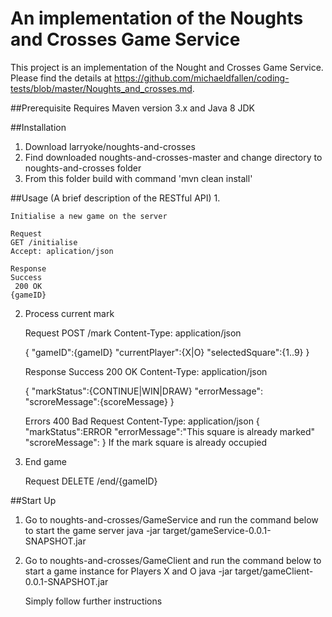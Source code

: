 # An implementation of the Noughts and Crosses Game Service
This project is an implementation of the Nought and Crosses Game Service.
Please find the details at https://github.com/michaeldfallen/coding-tests/blob/master/Noughts_and_crosses.md.

##Prerequisite
Requires Maven version 3.x and Java 8 JDK

##Installation
1. Download larryoke/noughts-and-crosses
2. Find downloaded noughts-and-crosses-master and change directory to noughts-and-crosses folder
3. From this folder build with command 'mvn clean install'


##Usage (A brief description of the RESTful API)
1.	

	Initialise a new game on the server
	
	Request
	GET /initialise 
	Accept: aplication/json
	
	Response
	Success
	 200 OK
	{gameID}
	
2. Process current mark
	
	Request
	POST /mark 
	Content-Type: application/json
	
	{
		"gameID":{gameID}
		"currentPlayer":{X|O}
		"selectedSquare":{1..9}
	}
	
	Response
	Success
	200 OK
	Content-Type: application/json
	
	{
		"markStatus":{CONTINUE|WIN|DRAW}
		"errorMessage":
		"scroreMessage":{scoreMessage}
	}
	
	Errors
	400 Bad Request
	Content-Type: application/json
	{
		"markStatus":ERROR
		"errorMessage":"This square is already marked"
		"scroreMessage":
	}
	If the mark square is already occupied
	
3. End game

  	Request
  	DELETE /end/{gameID} 


##Start Up
1. Go to noughts-and-crosses/GameService and run the command below to start the game server
	java -jar target/gameService-0.0.1-SNAPSHOT.jar
	
	
2. Go to noughts-and-crosses/GameClient and run the command below to start a game instance for Players X and O
	java -jar target/gameClient-0.0.1-SNAPSHOT.jar
	
	Simply follow further instructions

